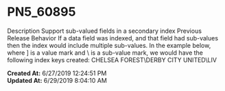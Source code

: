 # PN5_60895

Description Support sub-valued fields in a secondary index Previous Release Behavior If a data field was indexed, and that field had sub-values then the index would include multiple sub-values. In the example below, where ] is a value mark and \ is a sub-value mark, we would have the following index keys created: CHELSEA FOREST\DERBY CITY UNITED\LIV  

**Created At:** 6/27/2019 12:24:51 PM  
**Updated At:** 6/29/2019 8:04:10 AM  


